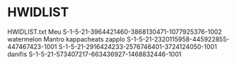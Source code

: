 # HWIDLIST
HWIDLIST.txt
Meu S-1-5-21-3964421460-3868130471-1077925376-1002
watermelon 
Mantro 
kappacheats 
zapplo S-1-5-21-2320115958-445922855-447467423-1001
S-1-5-21-2916424233-2576746401-3724124050-1001
danifis S-1-5-21-573407217-663436927-1468832446-1001
